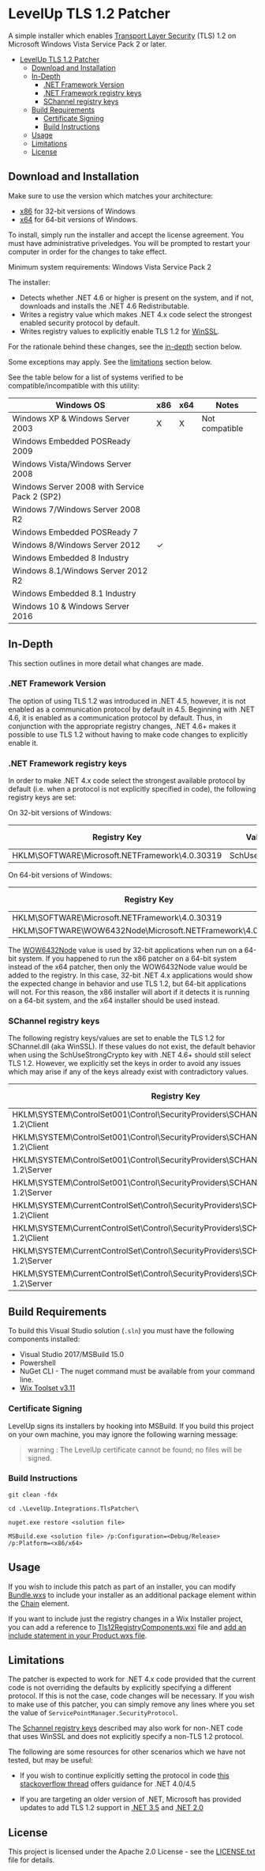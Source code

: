 # LevelUp TLS 1.2 Patcher

A simple installer which enables [Transport Layer Security](https://en.wikipedia.org/wiki/Transport_Layer_Security) (TLS) 1.2 on Microsoft Windows Vista Service Pack 2 or later.

<!-- TOC -->

- [LevelUp TLS 1.2 Patcher](#levelup-tls-12-patcher)
    - [Download and Installation](#download-and-installation)
    - [In-Depth](#in-depth)
        - [.NET Framework Version](#net-framework-version)
        - [.NET Framework registry keys](#net-framework-registry-keys)
        - [SChannel registry keys](#schannel-registry-keys)
    - [Build Requirements](#build-requirements)
        - [Certificate Signing](#certificate-signing)
        - [Build Instructions](#build-instructions)
    - [Usage](#usage)
    - [Limitations](#limitations)
    - [License](#license)

<!-- /TOC -->

## Download and Installation
Make sure to use the version which matches your architecture: 

* [x86](/releases/latest) for 32-bit versions of Windows
* [x64](/releases/latest) for 64-bit versions of Windows. 

To install, simply run the installer and accept the license agreement. You must have administrative priveledges. You will be prompted to restart your computer in order for the changes to take effect.

Minimum system requirements: Windows Vista Service Pack 2

The installer:

* Detects whether .NET 4.6 or higher is present on the system, and if not, downloads and installs the .NET 4.6 Redistributable.
* Writes a registry value which makes .NET 4.x code select the strongest enabled security protocol by default.
* Writes registry values to explicitly enable TLS 1.2 for [WinSSL](https://msdn.microsoft.com/en-us/library/windows/desktop/aa380123(v=vs.85).aspx).

For the rationale behind these changes, see the [in-depth](#in-depth) section below. 

Some exceptions may apply. See the [limitations](#limitations) section below.

See the table below for a list of systems verified to be compatible/incompatible with this utility:

| Windows OS                                    | x86 | x64 | Notes          |
| --------------------------------------------- | --- | --- | -------------- |
| Windows XP & Windows Server 2003              | X   | X   | Not compatible |
| Windows Embedded POSReady 2009                |     |     |                |
| Windows Vista/Windows Server 2008             |     |     |                |
| Windows Server 2008 with Service Pack 2 (SP2) |     |     |                |
| Windows 7/Windows Server 2008 R2              |     |     |                |
| Windows Embedded POSReady 7                   |     |     |                |
| Windows 8/Windows Server 2012                 | ✓   |     |                |
| Windows Embedded 8 Industry                   |     |     |                |
| Windows 8.1/Windows Server 2012 R2            |     |     |                |
| Windows Embedded 8.1 Industry                 |     |     |                |
| Windows 10 & Windows Server 2016              |     |     |                |

## In-Depth
This section outlines in more detail what changes are made.

### .NET Framework Version
The option of using TLS 1.2 was introduced in .NET 4.5, however, it is not enabled as a communication protocol by default in 4.5. Beginning with .NET 4.6, it is enabled as a communication protocol by default. Thus, in conjunction with the appropriate registry changes, .NET 4.6+ makes it possible to use TLS 1.2 without having to make code changes to explicitly enable it.

### .NET Framework registry keys
In order to make .NET 4.x code select the strongest available protocol by default (i.e. when a protocol is not explicitly specified in code), the following registry keys are set:

On 32-bit versions of Windows:

| Registry Key                                    | Value Name         | DWORD Data |
| ----------------------------------------------- | ------------------ | ---------- |
| HKLM\SOFTWARE\Microsoft\.NETFramework\4.0.30319 | SchUseStrongCrypto | 0x00000001 |

On 64-bit versions of Windows:

| Registry Key                                                | Value Name         | DWORD Data |
| ----------------------------------------------------------- | ------------------ | ---------- |
| HKLM\SOFTWARE\Microsoft\.NETFramework\4.0.30319             | SchUseStrongCrypto | 0x00000001 |
| HKLM\SOFTWARE\WOW6432Node\Microsoft\.NETFramework\4.0.30319 | SchUseStrongCrypto | 0x00000001 |

The [WOW6432Node](https://msdn.microsoft.com/en-us/library/windows/desktop/ms724072(v=vs.85).aspx) value is used by 32-bit applications when run on a 64-bit system. If you happened to run the x86 patcher on a 64-bit system instead of the x64 patcher, then only the WOW6432Node value would be added to the registry. In this case, 32-bit .NET 4.x applications would show the expected change in behavior and use TLS 1.2, but 64-bit applications will not. For this reason, the x86 installer will abort if it detects it is running on a 64-bit system, and the x64 installer should be used instead.

### SChannel registry keys
The following registry keys/values are set to enable the TLS 1.2 for SChannel.dll (aka WinSSL). If these values do not exist, the default behavior when using the SchUseStrongCrypto key with .NET 4.6+ should still select TLS 1.2. However, we explicitly set the keys in order to avoid any issues which may arise if any of the keys already exist with contradictory values.  

| Registry Key                                                                              | Value Name        | DWORD Data |
| ----------------------------------------------------------------------------------------- | ----------------- | ---------- |
| HKLM\SYSTEM\ControlSet001\Control\SecurityProviders\SCHANNEL\Protocols\TLS 1.2\Client     | Enabled           | 0x00000001 |
| HKLM\SYSTEM\ControlSet001\Control\SecurityProviders\SCHANNEL\Protocols\TLS 1.2\Client     | DisabledByDefault | 0x00000000 |
| HKLM\SYSTEM\ControlSet001\Control\SecurityProviders\SCHANNEL\Protocols\TLS 1.2\Server     | Enabled           | 0x00000001 |
| HKLM\SYSTEM\ControlSet001\Control\SecurityProviders\SCHANNEL\Protocols\TLS 1.2\Server     | DisabledByDefault | 0x00000000 |
| HKLM\SYSTEM\CurrentControlSet\Control\SecurityProviders\SCHANNEL\Protocols\TLS 1.2\Client | Enabled           | 0x00000001 |
| HKLM\SYSTEM\CurrentControlSet\Control\SecurityProviders\SCHANNEL\Protocols\TLS 1.2\Client | DisabledByDefault | 0x00000000 |
| HKLM\SYSTEM\CurrentControlSet\Control\SecurityProviders\SCHANNEL\Protocols\TLS 1.2\Server | Enabled           | 0x00000001 |
| HKLM\SYSTEM\CurrentControlSet\Control\SecurityProviders\SCHANNEL\Protocols\TLS 1.2\Server | DisabledByDefault | 0x00000000 |

## Build Requirements
To build this Visual Studio solution (`.sln`) you must have the following components installed:

* Visual Studio 2017/MSBuild 15.0
* Powershell
* NuGet CLI - The nuget command must be available from your command line.
* [Wix Toolset v3.11](http://wixtoolset.org/releases/)

### Certificate Signing
LevelUp signs its installers by hooking into MSBuild. If you build this project on your own machine, you may ignore the following warning message:

> warning : The LevelUp certificate cannot be found; no files will be signed.

### Build Instructions
`git clean -fdx`

`cd .\LevelUp.Integrations.TlsPatcher\`

`nuget.exe restore <solution file>`

`MSBuild.exe <solution file> /p:Configuration=<Debug/Release> /p:Platform=<x86/x64>`

## Usage
If you wish to include this patch as part of an installer, you can modify [Bundle.wxs](LevelUp.Integrations.TlsPatcher/LevelUp.Integrations.TlsPatcher.Bootstrapper/Bundle.wxs) to include your installer as an additional package element within the [Chain](http://wixtoolset.org/documentation/manual/v3/xsd/wix/chain.html) element. 

If you want to include just the registry changes in a Wix Installer project, you can add a reference to [Tls12RegistryComponents.wxi](LevelUp.Integrations.TlsPatcher/LevelUp.Integrations.TlsPatcher.Installer/Tls12RegistryComponents.wxi) file and [add an include statement in your Product.wxs file](LevelUp.Integrations.TlsPatcher/LevelUp.Integrations.TlsPatcher.Installer/Product.wxs#L84). 

## Limitations
The patcher is expected to work for .NET 4.x code provided that the current code is not overriding the defaults by explicitly specifying a different protocol. If this is not the case, code changes will be necessary. If you wish to make use of this patcher, you can simply remove any lines where you set the value of `ServicePointManager.SecurityProtocol`.

The [Schannel registry keys](#schannel-registry-keys) described may also work for non-.NET code that uses WinSSL and does not explicitly specify a non-TLS 1.2 protocol.

The following are some resources for other scenarios which we have not tested, but may be useful:

* If you wish to continue explicitly setting the protocol in code [this stackoverflow thread](https://stackoverflow.com/questions/33761919/tls-1-2-in-net-framework-4-0/39725273) offers guidance for .NET 4.0/4.5

* If you are targeting an older version of .NET, Microsoft has provided updates to add TLS 1.2 support in [.NET 3.5](https://support.microsoft.com/en-us/help/3154520/support-for-tls-system-default-versions-included-in-the-net-framework) and [.NET 2.0](https://support.microsoft.com/en-us/help/3154517/support-for-tls-system-default-versions-included-in-the-net-framework)

## License
This project is licensed under the Apache 2.0 License - see the [LICENSE.txt](LICENSE.txt) file for details.